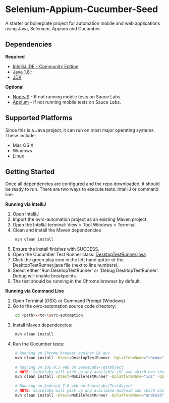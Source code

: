 # Selenium-Appium-Cucumber-Seed
A starter or boilerplate project for automation mobile and web applications using Java, Selenium, Appium and Cucumber.

## Dependencies
**Required**
* [IntelliJ IDE - Community Edition](https://www.jetbrains.com/idea/)
* [Java 1.8+](https://www.java.com/en/)
* [JDK](http://www.oracle.com/technetwork/java/javase/downloads/index.html)

**Optional**
* [NodeJS](https://www.nodejs.org) - If not running mobile tests on Sauce Labs.
* [Appium](https://www.appium.io) - If not running mobile tests on Sauce Labs.


## Supported Platforms
Since this is a Java project, it can run on most major operating systems. These include: 
* Mac OS X
* Windows
* Linux

## Getting Started
Once all dependencies are configured and the repo downloaded, it should be ready to run. There are two ways to execute tests: IntelliJ or command line. 

**Running via IntelliJ**
1. Open IntelliJ
2. Import the ovrc-automation project as an existing Maven project
3. Open the IntelliJ terminal: View > Tool Windows > Terminal 
4. Clean and install the Maven dependencies
   ```bash 
    mvn clean install
   ```
5. Ensure the install finishes with SUCCESS. 
6. Open the Cucumber Test Runner class: [DesktopTestRunner.java](https://github.com/Snap-AV/ovrc-automation/blob/master/src/test/java/ovrc_desktop/support/DesktopTestRunner.java)
7. Click the green play icon in the left hand gutter of the DesktopTestRunner.java file (next to line numbers).
8. Select either 'Run DesktopTestRunner' or 'Debug DesktopTestRunner'. Debug will enable breakpoints. 
9. The test should be running in the Chrome browser by default. 

**Running via Command Line**
1. Open Terminal (OSX) or Command Prompt (Windows)
2. Go to the ovrc-automation source code directory: 
   ```bash
    cd <path>\<to>\ovrc-automation
   ```
3. Install Maven dependencies:
   ```bash 
    mvn clean install
   ```
4. Run the Cucumber tests: 
   ```bash 
    # Running on Chrome browser against QA env
    mvn clean install -Dtest=DesktopTestRunner -DplatformName="chrome" -Durl= "https://cyclone-qa-desktop.ovrc.com" test
    
    # Running on iOS 9.3 web on SauceLabs/TestObject
    # NOTE: Saucelabs will pick up any available iOS web which has the 9.3 OS
    mvn clean install -Dtest=MobileTestRunner -DplatformName="ios" -DplatformVersion="9.3" test
    
    # Running on Android 7.0 web on SauceLabs/TestObject
    # NOTE: Saucelabs will pick up any available Android web which has the 7.0 OS
    mvn clean install -Dtest=MobileTestRunner -DplatformName="android" -DplatformVersion="7.0" test
   ```

